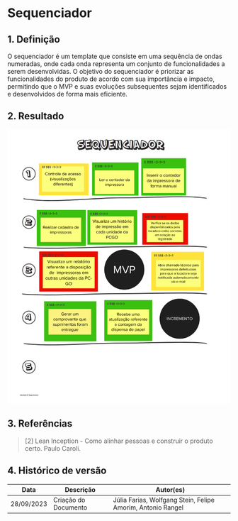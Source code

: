 # Sequenciador

## 1. Definição
O sequenciador é um template que consiste em uma sequência de ondas numeradas, onde cada onda representa um conjunto de funcionalidades a serem desenvolvidas. O objetivo do sequenciador é priorizar as funcionalidades do produto de acordo com sua importância e impacto, permitindo que o MVP e suas evoluções subsequentes sejam identificados e desenvolvidos de forma mais eficiente.



## 2. Resultado

![Sequenciador](../assets/lean-inception/sequenciador.png)

## 3. Referências


> [2] Lean Inception - Como alinhar pessoas e construir o produto certo. Paulo Caroli.

## 4. Histórico de versão

|**Data**|**Descrição**|**Autor(es)**|
|--------|-------------|--------------|
|28/09/2023| Criação do Documento | Júlia Farias, Wolfgang Stein, Felipe Amorim, Antonio Rangel |
